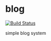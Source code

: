 blog
====
[![Build Status](https://travis-ci.org/CawaKharkov/blog.png?branch=master)](https://travis-ci.org/CawaKharkov/blog)

simple blog system
